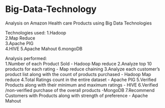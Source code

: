 # Big-Data-Technology
Analysis on Amazon Health care Products using Big Data Technologies

Technologies used:
1.Hadoop                
2.Map Reduce             
3.Apache PIG                 
4.HIVE
5.Apache Mahout
6.mongoDB

Analysis performed:    
1.Number of each Product Sold   - Hadoop Map reduce
2.Analyze top 10 products for each rating - Map reduce chaining
3.Analyze each customer’s product list along with the count of products purchased - Hadoop Map reduce 
4.Total Ratings count in the entire dataset - Apache PIG
5.Verified Products along with their minimum and maximum ratings - HIVE
6.Verified /non-verified purchase of the overall products -MongoDB
7.Recommend Customers with Products along with strength of preference - Apache Mahout
